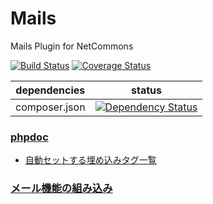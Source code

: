 # Mails
Mails Plugin for NetCommons

[![Build Status](https://travis-ci.org/NetCommons3/Mails.svg?branch=master)](https://travis-ci.org/NetCommons3/Mails)
[![Coverage Status](https://img.shields.io/coveralls/NetCommons3/Mails.svg)](https://coveralls.io/r/NetCommons3/Mails?branch=master)

| dependencies | status |
| ------------ | ------ |
| composer.json | [![Dependency Status](https://www.versioneye.com/user/projects/5665251b846d41000a000471/badge.svg?style=flat)](https://www.versioneye.com/user/projects/5665251b846d41000a000471) |

### [phpdoc](https://netcommons3.github.io/NetCommons3Docs/phpdoc/Mails/)

* [自動セットする埋め込みタグ一覧](https://netcommons3.github.io/NetCommons3Docs/phpdoc/Mails/classes/NetCommonsMailAssignTag.html)

### [メール機能の組み込み](https://github.com/NetCommons3/NetCommons3/wiki/メール組み込み)
